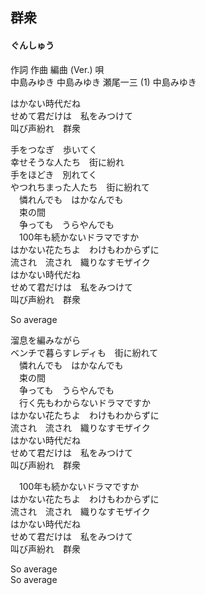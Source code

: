## 群衆
#### ぐんしゅう

作詞  作曲  編曲 (Ver.)   唄  
中島みゆき   中島みゆき   瀬尾一三 (1) 中島みゆき  
  
はかない時代だね   
せめて君だけは　私をみつけて   
叫び声紛れ　群衆   
   
手をつなぎ　歩いてく   
幸せそうな人たち　街に紛れ   
手をほどき　別れてく   
やつれちまった人たち　街に紛れて   
　憐れんでも　はかなんでも   
　束の間   
　争っても　うらやんでも   
　100年も続かないドラマですか   
はかない花たちよ　わけもわからずに   
流され　流され　織りなすモザイク   
はかない時代だね   
せめて君だけは　私をみつけて   
叫び声紛れ　群衆   
   
So average   
   
溜息を編みながら   
ベンチで暮らすレディも　街に紛れて   
　憐れんでも　はかなんでも   
　束の間   
　争っても　うらやんでも   
　行く先もわからないドラマですか   
はかない花たちよ　わけもわからずに   
流され　流され　織りなすモザイク   
はかない時代だね   
せめて君だけは　私をみつけて   
叫び声紛れ　群衆   
   
   
　100年も続かないドラマですか   
はかない花たちよ　わけもわからずに   
流され　流され　織りなすモザイク   
はかない時代だね   
せめて君だけは　私をみつけて   
叫び声紛れ　群衆   
   
So average   
So average   
